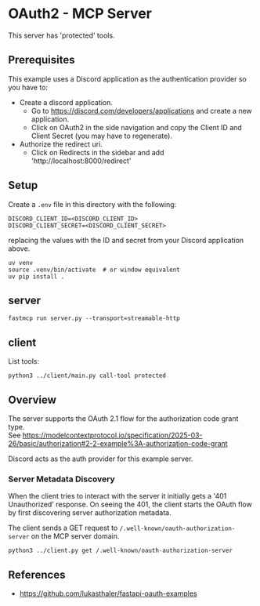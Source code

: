 # OAuth2 - MCP Server
This server has 'protected' tools.

## Prerequisites
This example uses a Discord application as the authentication provider so you have to:
* Create a discord application.
  * Go to https://discord.com/developers/applications and create a new application.
  * Click on OAuth2 in the side navigation and copy the Client ID and Client Secret (you may have to regenerate).
* Authorize the redirect uri.
  * Click on Redirects in the sidebar and add 'http://localhost:8000/redirect'

## Setup
Create a `.env` file in this directory with the following:
```shell
DISCORD_CLIENT_ID=<DISCORD_CLIENT_ID>
DISCORD_CLIENT_SECRET=<DISCORD_CLIENT_SECRET>
```
replacing the values with the ID and secret from your Discord application above.

```shell
uv venv
source .venv/bin/activate  # or window equivalent
uv pip install .
```

## server
```shell
fastmcp run server.py --transport=streamable-http
```

## client

List tools:
```shell
python3 ../client/main.py call-tool protected
```

## Overview
The server supports the OAuth 2.1 flow for the authorization code grant type.  
See https://modelcontextprotocol.io/specification/2025-03-26/basic/authorization#2-2-example%3A-authorization-code-grant

Discord acts as the auth provider for this example server.

### Server Metadata Discovery
When the client tries to interact with the server it initially gets a '401 Unauthorized' response.
On seeing the 401, the client starts the OAuth flow by first discovering server authorization metadata.

The client sends a GET request to `/.well-known/oauth-authorization-server` on the MCP server domain.

```shell
python3 ../client.py get /.well-known/oauth-authorization-server
```


## References
* https://github.com/lukasthaler/fastapi-oauth-examples
